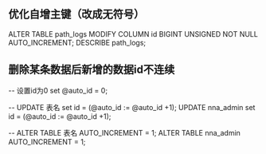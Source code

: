 
## 优化自增主键（改成无符号）

ALTER TABLE path_logs MODIFY COLUMN id BIGINT UNSIGNED NOT NULL AUTO_INCREMENT;
DESCRIBE path_logs;


## 删除某条数据后新增的数据id不连续

-- 设置id为0
set @auto_id = 0;

-- UPDATE 表名 set id = (@auto_id := @auto_id +1);
UPDATE nna_admin set id = (@auto_id := @auto_id +1);

-- ALTER TABLE 表名 AUTO_INCREMENT = 1;
ALTER TABLE nna_admin AUTO_INCREMENT = 1;
